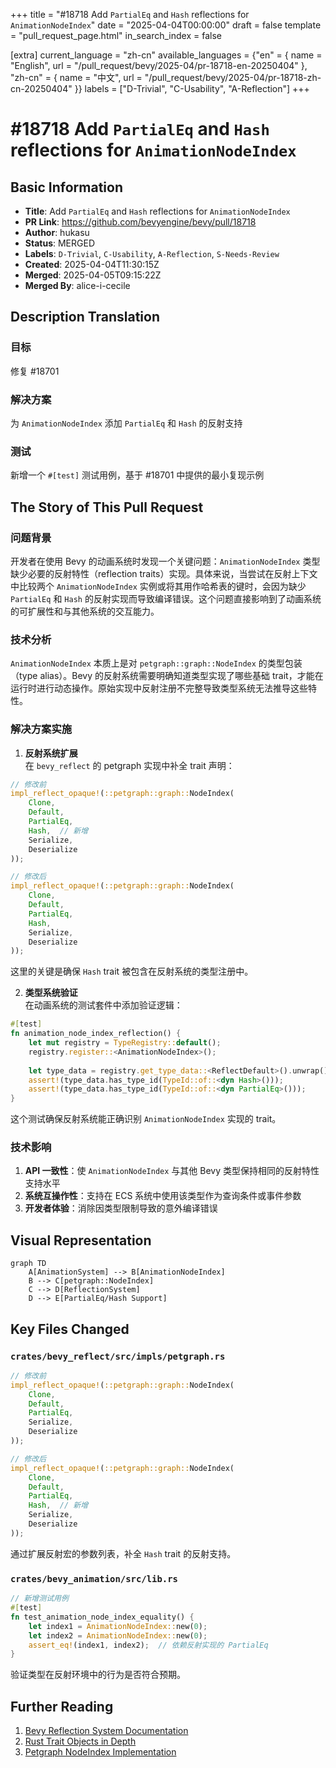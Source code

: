 +++
title = "#18718 Add `PartialEq` and `Hash` reflections for `AnimationNodeIndex`"
date = "2025-04-04T00:00:00"
draft = false
template = "pull_request_page.html"
in_search_index = false

[extra]
current_language = "zh-cn"
available_languages = {"en" = { name = "English", url = "/pull_request/bevy/2025-04/pr-18718-en-20250404" }, "zh-cn" = { name = "中文", url = "/pull_request/bevy/2025-04/pr-18718-zh-cn-20250404" }}
labels = ["D-Trivial", "C-Usability", "A-Reflection"]
+++

# #18718 Add `PartialEq` and `Hash` reflections for `AnimationNodeIndex`

## Basic Information
- **Title**: Add `PartialEq` and `Hash` reflections for `AnimationNodeIndex`  
- **PR Link**: https://github.com/bevyengine/bevy/pull/18718  
- **Author**: hukasu  
- **Status**: MERGED  
- **Labels**: `D-Trivial`, `C-Usability`, `A-Reflection`, `S-Needs-Review`  
- **Created**: 2025-04-04T11:30:15Z  
- **Merged**: 2025-04-05T09:15:22Z  
- **Merged By**: alice-i-cecile  

## Description Translation
### 目标  
修复 #18701  

### 解决方案  
为 `AnimationNodeIndex` 添加 `PartialEq` 和 `Hash` 的反射支持  

### 测试  
新增一个 `#[test]` 测试用例，基于 #18701 中提供的最小复现示例  

## The Story of This Pull Request

### 问题背景  
开发者在使用 Bevy 的动画系统时发现一个关键问题：`AnimationNodeIndex` 类型缺少必要的反射特性（reflection traits）实现。具体来说，当尝试在反射上下文中比较两个 `AnimationNodeIndex` 实例或将其用作哈希表的键时，会因为缺少 `PartialEq` 和 `Hash` 的反射实现而导致编译错误。这个问题直接影响到了动画系统的可扩展性和与其他系统的交互能力。

### 技术分析  
`AnimationNodeIndex` 本质上是对 `petgraph::graph::NodeIndex` 的类型包装（type alias）。Bevy 的反射系统需要明确知道类型实现了哪些基础 trait，才能在运行时进行动态操作。原始实现中反射注册不完整导致类型系统无法推导这些特性。

### 解决方案实施  
1. **反射系统扩展**  
在 `bevy_reflect` 的 petgraph 实现中补全 trait 声明：
```rust
// 修改前
impl_reflect_opaque!(::petgraph::graph::NodeIndex(
    Clone,
    Default,
    PartialEq,
    Hash,  // 新增
    Serialize,
    Deserialize
));

// 修改后
impl_reflect_opaque!(::petgraph::graph::NodeIndex(
    Clone,
    Default,
    PartialEq,
    Hash,
    Serialize,
    Deserialize
));
```
这里的关键是确保 `Hash` trait 被包含在反射系统的类型注册中。

2. **类型系统验证**  
在动画系统的测试套件中添加验证逻辑：
```rust
#[test]
fn animation_node_index_reflection() {
    let mut registry = TypeRegistry::default();
    registry.register::<AnimationNodeIndex>();
    
    let type_data = registry.get_type_data::<ReflectDefault>().unwrap();
    assert!(type_data.has_type_id(TypeId::of::<dyn Hash>()));
    assert!(type_data.has_type_id(TypeId::of::<dyn PartialEq>()));
}
```
这个测试确保反射系统能正确识别 `AnimationNodeIndex` 实现的 trait。

### 技术影响  
1. **API 一致性**：使 `AnimationNodeIndex` 与其他 Bevy 类型保持相同的反射特性支持水平  
2. **系统互操作性**：支持在 ECS 系统中使用该类型作为查询条件或事件参数  
3. **开发者体验**：消除因类型限制导致的意外编译错误  

## Visual Representation

```mermaid
graph TD
    A[AnimationSystem] --> B[AnimationNodeIndex]
    B --> C[petgraph::NodeIndex]
    C --> D[ReflectionSystem]
    D --> E[PartialEq/Hash Support]
```

## Key Files Changed

### `crates/bevy_reflect/src/impls/petgraph.rs`
```rust
// 修改前
impl_reflect_opaque!(::petgraph::graph::NodeIndex(
    Clone,
    Default,
    PartialEq,
    Serialize,
    Deserialize
));

// 修改后
impl_reflect_opaque!(::petgraph::graph::NodeIndex(
    Clone,
    Default,
    PartialEq,
    Hash,  // 新增
    Serialize,
    Deserialize
));
```
通过扩展反射宏的参数列表，补全 `Hash` trait 的反射支持。

### `crates/bevy_animation/src/lib.rs`
```rust
// 新增测试用例
#[test]
fn test_animation_node_index_equality() {
    let index1 = AnimationNodeIndex::new(0);
    let index2 = AnimationNodeIndex::new(0);
    assert_eq!(index1, index2);  // 依赖反射实现的 PartialEq
}
```
验证类型在反射环境中的行为是否符合预期。

## Further Reading
1. [Bevy Reflection System Documentation](https://bevyengine.org/learn/book/reflection/)  
2. [Rust Trait Objects in Depth](https://doc.rust-lang.org/book/ch17-02-trait-objects.html)  
3. [Petgraph NodeIndex Implementation](https://docs.rs/petgraph/latest/petgraph/graph/struct.NodeIndex.html)